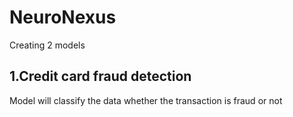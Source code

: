 # NeuroNexus
Creating 2 models
## 1.Credit card fraud detection
Model will classify the data whether the transaction is fraud or not
